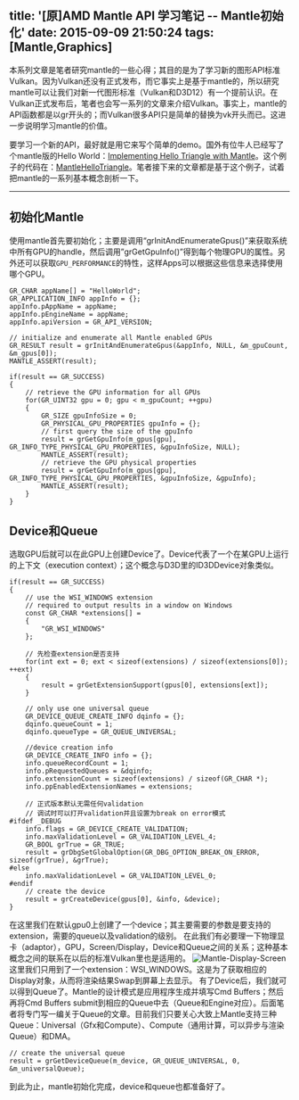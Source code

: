 title: '[原]AMD Mantle API 学习笔记 -- Mantle初始化'
date: 2015-09-09 21:50:24
tags: [Mantle,Graphics]
---

本系列文章是笔者研究mantle的一些心得；其目的是为了学习新的图形API标准Vulkan。因为Vulkan还没有正式发布，而它事实上是基于mantle的，所以研究mantle可以让我们对新一代图形标准（Vulkan和D3D12）有一个提前认识。在Vulkan正式发布后，笔者也会写一系列的文章来介绍Vulkan。事实上，mantle的API函数都是以gr开头的；而Vulkan很多API只是简单的替换为vk开头而已。这进一步说明学习mantle的价值。

要学习一个新的API，最好就是用它来写个简单的demo。国外有位牛人已经写了个mantle版的Hello World：[Implementing Hello Triangle with Mantle](https://medium.com/@Overv/implementing-hello-triangle-in-mantle-4302450fbcd2)。这个例子的代码在：[MantleHelloTriangle](https://github.com/Overv/MantleHelloTriangle)。笔者接下来的文章都是基于这个例子，试着把mantle的一系列基本概念剖析一下。

<!--more-->

* * *

初始化Mantle
---------

使用mantle首先要初始化；主要是调用“grInitAndEnumerateGpus()”来获取系统中所有GPU的handle，然后调用”grGetGpuInfo()”得到每个物理GPU的属性。另外还可以获取`GPU_PERFORMANCE`的特性，这样Apps可以根据这些信息来选择使用哪个GPU。

    GR_CHAR appName[] = "HelloWorld";
    GR_APPLICATION_INFO appInfo = {};
    appInfo.pAppName = appName;
    appInfo.pEngineName = appName;
    appInfo.apiVersion = GR_API_VERSION;

    // initialize and enumerate all Mantle enabled GPUs
    GR_RESULT result = grInitAndEnumerateGpus(&appInfo, NULL, &m_gpuCount, &m_gpus[0]);
    MANTLE_ASSERT(result);

    if(result == GR_SUCCESS)
    {
        // retrieve the GPU information for all GPUs
        for(GR_UINT32 gpu = 0; gpu < m_gpuCount; ++gpu)
        {
            GR_SIZE gpuInfoSize = 0;
            GR_PHYSICAL_GPU_PROPERTIES gpuInfo = {};
            // first query the size of the gpuInfo
            result = grGetGpuInfo(m_gpus[gpu], GR_INFO_TYPE_PHYSICAL_GPU_PROPERTIES, &gpuInfoSize, NULL);
            MANTLE_ASSERT(result);
            // retrieve the GPU physical properties
            result = grGetGpuInfo(m_gpus[gpu], GR_INFO_TYPE_PHYSICAL_GPU_PROPERTIES, &gpuInfoSize, &gpuInfo);
            MANTLE_ASSERT(result);
        }
    }

Device和Queue
------------

选取GPU后就可以在此GPU上创建Device了。Device代表了一个在某GPU上运行的上下文（execution context）；这个概念与D3D里的ID3DDevice对象类似。

    if(result == GR_SUCCESS)
    {
        // use the WSI_WINDOWS extension
        // required to output results in a window on Windows
        const GR_CHAR *extensions[] =
        {
            "GR_WSI_WINDOWS"
        };

        // 先检查extension是否支持
        for(int ext = 0; ext < sizeof(extensions) / sizeof(extensions[0]); ++ext)
        {
            result = grGetExtensionSupport(gpus[0], extensions[ext]);
        }

        // only use one universal queue
        GR_DEVICE_QUEUE_CREATE_INFO dqinfo = {};
        dqinfo.queueCount = 1;
        dqinfo.queueType = GR_QUEUE_UNIVERSAL;

        //device creation info
        GR_DEVICE_CREATE_INFO info = {};
        info.queueRecordCount = 1;
        info.pRequestedQueues = &dqinfo;
        info.extensionCount = sizeof(extensions) / sizeof(GR_CHAR *);
        info.ppEnabledExtensionNames = extensions;

        // 正式版本默认无需任何validation
        // 调试时可以打开validation并且设置为break on error模式
    #ifdef _DEBUG
        info.flags = GR_DEVICE_CREATE_VALIDATION;
        info.maxValidationLevel = GR_VALIDATION_LEVEL_4;
        GR_BOOL grTrue = GR_TRUE;
        result = grDbgSetGlobalOption(GR_DBG_OPTION_BREAK_ON_ERROR, sizeof(grTrue), &grTrue);
    #else
        info.maxValidationLevel = GR_VALIDATION_LEVEL_0;
    #endif
        // create the device
        result = grCreateDevice(gpus[0], &info, &device);
    }

在这里我们在默认gpu0上创建了一个device；其主要需要的参数是要支持的extension，需要的queue以及validation的级别。 
在此我们有必要理一下物理显卡（adaptor），GPU，Screen/Display，Device和Queue之间的关系；这种基本概念之间的联系在以后的标准Vulkan里也是适用的。
![Mantle-Display-Screen][1]
这里我们只用到了一个extension：WSI_WINDOWS。这是为了获取相应的Display对象，从而将渲染结果Swap到屏幕上去显示。 
有了Device后，我们就可以得到Queue了。Mantle的设计模式是应用程序生成并填写Cmd Buffers；然后再将Cmd Buffers submit到相应的Queue中去（Queue和Engine对应）。后面笔者将专门写一编关于Queue的文章。目前我们只要关心大致上Mantle支持三种Queue：Universal（Gfx和Compute）、Compute（通用计算，可以异步与渲染Queue）和DMA。

    // create the universal queue
    result = grGetDeviceQueue(m_device, GR_QUEUE_UNIVERSAL, 0, &m_universalQueue);
   
到此为止，mantle初始化完成，device和queue也都准备好了。

  [1]: http://img.blog.csdn.net/20150913173840443